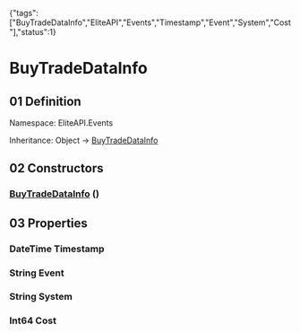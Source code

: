 {"tags":["BuyTradeDataInfo","EliteAPI","Events","Timestamp","Event","System","Cost"],"status":1}

# BuyTradeDataInfo

## 01 Definition

Namespace: <span class='code'>EliteAPI.Events</span>

Inheritance: <span class='code'>Object</span> → <span class='code'>[BuyTradeDataInfo](../../EliteAPI/Events/BuyTradeDataInfo.html)</span>

## 02 Constructors

### <span class='code'>[BuyTradeDataInfo](../../EliteAPI/Events/BuyTradeDataInfo.html)</span> ()

## 03 Properties

### <span class='code'>DateTime</span> Timestamp

### <span class='code'>String</span> Event

### <span class='code'>String</span> System

### <span class='code'>Int64</span> Cost

